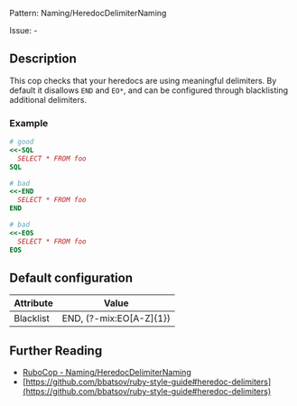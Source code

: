 Pattern: Naming/HeredocDelimiterNaming

Issue: -

## Description

This cop checks that your heredocs are using meaningful delimiters.
By default it disallows `END` and `EO*`, and can be configured through
blacklisting additional delimiters.

### Example

```ruby
# good
<<-SQL
  SELECT * FROM foo
SQL

# bad
<<-END
  SELECT * FROM foo
END

# bad
<<-EOS
  SELECT * FROM foo
EOS
```

## Default configuration

Attribute | Value
--- | ---
Blacklist | END, (?-mix:EO[A-Z]{1})

## Further Reading

* [RuboCop - Naming/HeredocDelimiterNaming](https://rubocop.readthedocs.io/en/latest/cops_naming/#namingheredocdelimiternaming)
* [https://github.com/bbatsov/ruby-style-guide#heredoc-delimiters](https://github.com/bbatsov/ruby-style-guide#heredoc-delimiters)

